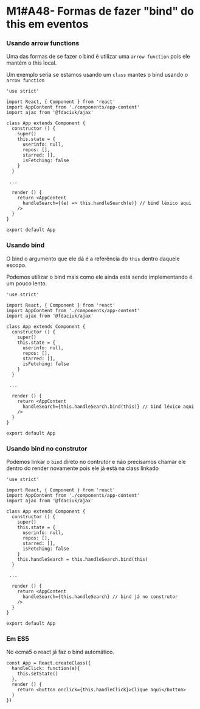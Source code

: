 # M1#A48- Formas de fazer "bind" do this em eventos


### Usando arrow functions
Uma das formas de se fazer o bind é utilizar uma `arrow function` pois ele mantém o this local.

Um exemplo seria se estamos usando um `class` mantes o bind usando o `arrow function`

```
'use strict'

import React, { Component } from 'react'
import AppContent from './components/app-content'
import ajax from '@fdaciuk/ajax'

class App extends Component {
  constructor () {
    super()
    this.state = {
      userinfo: null,
      repos: [],
      starred: [],
      isFetching: false
    }
  }

 ...

  render () {
    return <AppContent
      handleSearch={(e) => this.handleSearch(e)} // bind léxico aqui
    />
  }
}

export default App
```

### Usando bind

O bind o argumento que ele dá é a referência do `this` dentro daquele escopo.

Podemos utilizar o bind mais como ele ainda está sendo implementando é um pouco lento.

```
'use strict'

import React, { Component } from 'react'
import AppContent from './components/app-content'
import ajax from '@fdaciuk/ajax'

class App extends Component {
  constructor () {
    super()
    this.state = {
      userinfo: null,
      repos: [],
      starred: [],
      isFetching: false
    }
  }

 ...

  render () {
    return <AppContent
      handleSearch={this.handleSearch.bind(this)} // bind léxico aqui
    />
  }
}

export default App
```

### Usando bind no construtor
Podemos linkar o `bind` direto no contrutor e não precisamos chamar ele dentro do render novamente pois ele já está na class linkado

```
'use strict'

import React, { Component } from 'react'
import AppContent from './components/app-content'
import ajax from '@fdaciuk/ajax'

class App extends Component {
  constructor () {
    super()
    this.state = {
      userinfo: null,
      repos: [],
      starred: [],
      isFetching: false
    }
    this.handleSearch = this.handleSearch.bind(this)
  }

 ...

  render () {
    return <AppContent
      handleSearch={this.handleSearch} // bind já no construtor
    />
  }
}

export default App
```

### Em ES5 
No ecma5 o react já faz o bind automático.

```
const App = React.createClass({
  handleClick: function(e){
    this.setState()
  },
  render () {
    return <button onclick={this.handleClick}>Clique aqui</button>
  }
})
```
